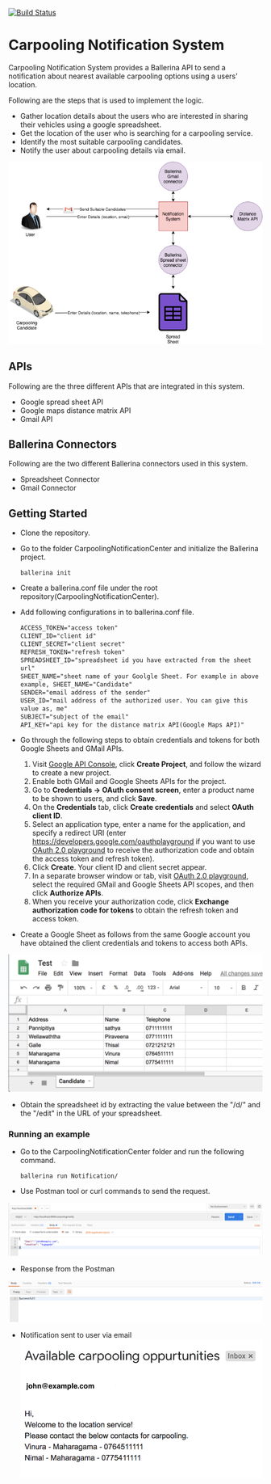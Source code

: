 [![Build Status](https://travis-ci.org/ballerina-guides/gmail-spreadsheet-integration.svg?branch=master)](https://travis-ci.org/ballerina-guides/gmail-spreadsheet-integration)

# Carpooling Notification System

Carpooling Notification System provides a Ballerina API  to send a notification about nearest available carpooling options using a users' location.

Following are the steps that is used to implement the logic. 

- Gather location details about the users who are interested in sharing their vehicles using a google spreadsheet. 
- Get the location of the user who is searching for a carpooling service.
- Identify the most suitable carpooling candidates. 
- Notify the user about carpooling details via email.

![Highlevel System Diagram](Images/notify_diagram.png)

## APIs

Following are the three different APIs that are integrated in this system. 

- Google spread sheet API 
- Google maps distance matrix API 
- Gmail API 

## Ballerina Connectors

Following are the two different Ballerina connectors used in this system.

- Spreadsheet Connector
- Gmail Connector

## Getting Started

- Clone the repository.
- Go to the folder CarpoolingNotificationCenter and initialize the Ballerina project.
    ```
    ballerina init
    ```
- Create a ballerina.conf file under the root repository(CarpoolingNotificationCenter).
- Add following configurations in to ballerina.conf file.

    ```
    ACCESS_TOKEN="access token"
    CLIENT_ID="client id"
    CLIENT_SECRET="client secret"
    REFRESH_TOKEN="refresh token"
    SPREADSHEET_ID="spreadsheet id you have extracted from the sheet url"
    SHEET_NAME="sheet name of your Goolgle Sheet. For example in above example, SHEET_NAME="Candidate"
    SENDER="email address of the sender"
    USER_ID="mail address of the authorized user. You can give this value as, me"
    SUBJECT="subject of the email"
    API_KEY="api key for the distance matrix API(Google Maps API)"
    ```

- Go through the following steps to obtain credentials and tokens for both Google Sheets and GMail APIs.
    1. Visit [Google API Console](https://console.developers.google.com), click **Create Project**, and follow the wizard 
    to create a new project.
    2. Enable both GMail and Google Sheets APIs for the project.
    3. Go to **Credentials -> OAuth consent screen**, enter a product name to be shown to users, and click **Save**.
    4. On the **Credentials** tab, click **Create credentials** and select **OAuth client ID**. 
    5. Select an application type, enter a name for the application, and specify a redirect URI 
    (enter https://developers.google.com/oauthplayground if you want to use 
    [OAuth 2.0 playground](https://developers.google.com/oauthplayground) to receive the authorization code and obtain the 
    access token and refresh token). 
    6. Click **Create**. Your client ID and client secret appear. 
    7. In a separate browser window or tab, visit [OAuth 2.0 playground](https://developers.google.com/oauthplayground), 
    select the required GMail and Google Sheets API scopes, and then click **Authorize APIs**.
    8. When you receive your authorization code, click **Exchange authorization code for tokens** to obtain the refresh 
    token and access token.         

- Create a Google Sheet as follows from the same Google account you have obtained the client credentials and tokens 
to access both APIs.

![Sample googlsheet created to identify people who are interesetd in sharing vehicles for carpooling](Images/sheet.png)

- Obtain the spreadsheet id by extracting the value between the "/d/" and the "/edit" in the URL of your spreadsheet.

### Running an example
- Go to the CarpoolingNotificationCenter folder and run the following command.

    ```
    ballerina run Notification/
    ```
- Use Postman tool or curl commands to send the request.

![Sample request](Images/postman_request.png)

- Response from the Postman

![Sample response](Images/postman_response.png)

- Notification sent to user via email
![Sample email](Images/email.png)

